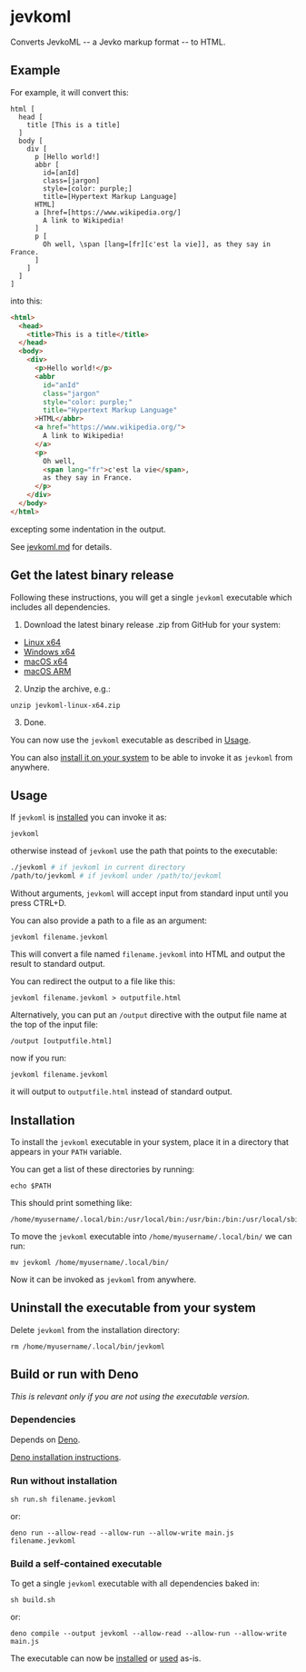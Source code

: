 # jevkoml

Converts JevkoML -- a Jevko markup format -- to HTML.

## Example

For example, it will convert this:

<!-- see a version with syntax highlighting (htmlpreview), get a syntax highlighting extension for visual studio code -->

```jevko
html [
  head [
    title [This is a title]
  ]
  body [
    div [
      p [Hello world!]
      abbr [
        id=[anId]
        class=[jargon]
        style=[color: purple;]
        title=[Hypertext Markup Language]
      HTML]
      a [href=[https://www.wikipedia.org/]
        A link to Wikipedia!
      ]
      p [
        Oh well, \span [lang=[fr][c'est la vie]], as they say in France.
      ]
    ]
  ]
]
```

into this:

```HTML
<html>
  <head>
    <title>This is a title</title>
  </head>
  <body>
    <div>
      <p>Hello world!</p>
      <abbr
        id="anId"
        class="jargon"
        style="color: purple;"
        title="Hypertext Markup Language"
      >HTML</abbr>
      <a href="https://www.wikipedia.org/">
        A link to Wikipedia!
      </a>
      <p>
        Oh well, 
        <span lang="fr">c'est la vie</span>, 
        as they say in France.
      </p>
    </div>
  </body>
</html>
```

excepting some indentation in the output.

See [jevkoml.md](jevkoml.md) for details.

## Get the latest binary release

Following these instructions, you will get a single `jevkoml` executable which includes all dependencies.

1. Download the latest binary release .zip from GitHub for your system:

* [Linux x64](https://github.com/jevko/jevkoml/releases/latest/download/jevkoml-linux-x64.zip)
* [Windows x64](https://github.com/jevko/jevkoml/releases/latest/download/jevkoml-windows-x64.zip)
* [macOS x64](https://github.com/jevko/jevkoml/releases/latest/download/jevkoml-macos-x64.zip)
* [macOS ARM](https://github.com/jevko/jevkoml/releases/latest/download/jevkoml-macos-arm.zip)

2. Unzip the archive, e.g.:

```
unzip jevkoml-linux-x64.zip
```

3. Done.

You can now use the `jevkoml` executable as described in [Usage](#usage).

You can also [install it on your system](#installation) to be able to invoke it as `jevkoml` from anywhere.

## Usage

If `jevkoml` is [installed](#installation) you can invoke it as:

```
jevkoml
```

otherwise instead of `jevkoml` use the path that points to the executable:

```bash
./jevkoml # if jevkoml in current directory
/path/to/jevkoml # if jevkoml under /path/to/jevkoml
```

Without arguments, `jevkoml` will accept input from standard input until you press CTRL+D.

<!-- todo?: mvp console highlighting? -->

You can also provide a path to a file as an argument:

<!-- get syntax highlighting for vscode -->

```
jevkoml filename.jevkoml
```

This will convert a file named `filename.jevkoml` into HTML and output the result to standard output.

You can redirect the output to a file like this:

```
jevkoml filename.jevkoml > outputfile.html
```

Alternatively, you can put an `/output` directive with the output file name at the top of the input file:

```
/output [outputfile.html]
```

now if you run:

```
jevkoml filename.jevkoml
```

it will output to `outputfile.html` instead of standard output.

## Installation

To install the `jevkoml` executable in your system, place it in a directory that appears in your `PATH` variable.

You can get a list of these directories by running:

```
echo $PATH
```

This should print something like:

```
/home/myusername/.local/bin:/usr/local/bin:/usr/bin:/bin:/usr/local/sbin
```

To move the `jevkoml` executable into `/home/myusername/.local/bin/` we can run:

```
mv jevkoml /home/myusername/.local/bin/
```

Now it can be invoked as `jevkoml` from anywhere.

## Uninstall the executable from your system

Delete `jevkoml` from the installation directory:

```
rm /home/myusername/.local/bin/jevkoml
```

## Build or run with Deno

*This is relevant only if you are not using the executable version.*

### Dependencies

Depends on [Deno](https://deno.land/). 

[Deno installation instructions](https://deno.land/manual@v1.28.1/getting_started/installation).

### Run without installation

```
sh run.sh filename.jevkoml
```

or:

```
deno run --allow-read --allow-run --allow-write main.js filename.jevkoml
```

### Build a self-contained executable

To get a single `jevkoml` executable with all dependencies baked in:

```
sh build.sh
```

or:

```
deno compile --output jevkoml --allow-read --allow-run --allow-write main.js
```

The executable can now be [installed](#installation) or [used](#usage) as-is.
